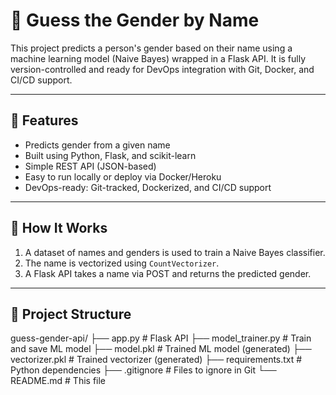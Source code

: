 # 👤 Guess the Gender by Name

This project predicts a person's gender based on their name using a machine learning model (Naive Bayes) wrapped in a Flask API. It is fully version-controlled and ready for DevOps integration with Git, Docker, and CI/CD support.

---

## 🚀 Features

- Predicts gender from a given name
- Built using Python, Flask, and scikit-learn
- Simple REST API (JSON-based)
- Easy to run locally or deploy via Docker/Heroku
- DevOps-ready: Git-tracked, Dockerized, and CI/CD support

---

## 🧠 How It Works

1. A dataset of names and genders is used to train a Naive Bayes classifier.
2. The name is vectorized using `CountVectorizer`.
3. A Flask API takes a name via POST and returns the predicted gender.

---

## 📁 Project Structure

guess-gender-api/
├── app.py # Flask API
├── model_trainer.py # Train and save ML model
├── model.pkl # Trained ML model (generated)
├── vectorizer.pkl # Trained vectorizer (generated)
├── requirements.txt # Python dependencies
├── .gitignore # Files to ignore in Git
└── README.md # This file
